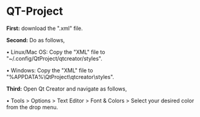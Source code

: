 # QT-Project

**First:**  download the ".xml" file.

**Second:** Do as follows,

• Linux/Mac OS: Copy the "XML" file to "~/.config/QtProject/qtcreator/styles".

• Windows: Copy the "XML" file to "%APPDATA%\QtProject\qtcreator\styles".

**Third:** Open Qt Creator and navigate as follows,

• Tools > Options > Text Editor > Font & Colors > Select your desired color from the drop menu.
